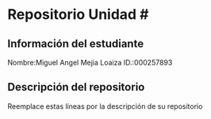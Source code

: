 # Repositorio Unidad \#
## Información del estudiante
Nombre:Miguel Angel Mejia Loaiza 
ID.:000257893
## Descripción del repositorio
Reemplace estas líneas por la descripción de su repositorio
